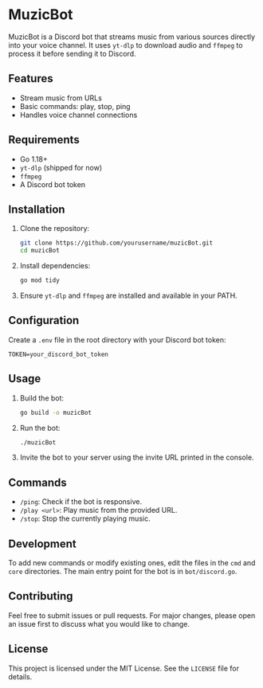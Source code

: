 # MuzicBot

MuzicBot is a Discord bot that streams music from various sources directly into your voice channel. It uses `yt-dlp` to download audio and `ffmpeg` to process it before sending it to Discord.

## Features

- Stream music from URLs
- Basic commands: play, stop, ping
- Handles voice channel connections

## Requirements

- Go 1.18+
- `yt-dlp` (shipped for now)
- `ffmpeg`
- A Discord bot token

## Installation

1. Clone the repository:
   ```sh
   git clone https://github.com/yourusername/muzicBot.git
   cd muzicBot
   ```

2. Install dependencies:
   ```sh
   go mod tidy
   ```

3. Ensure `yt-dlp` and `ffmpeg` are installed and available in your PATH.

## Configuration

Create a `.env` file in the root directory with your Discord bot token:
```
TOKEN=your_discord_bot_token
```

## Usage

1. Build the bot:
   ```sh
   go build -o muzicBot
   ```

2. Run the bot:
   ```sh
   ./muzicBot
   ```

3. Invite the bot to your server using the invite URL printed in the console.

## Commands

- `/ping`: Check if the bot is responsive.
- `/play <url>`: Play music from the provided URL.
- `/stop`: Stop the currently playing music.

## Development

To add new commands or modify existing ones, edit the files in the `cmd` and `core` directories. The main entry point for the bot is in `bot/discord.go`.

## Contributing

Feel free to submit issues or pull requests. For major changes, please open an issue first to discuss what you would like to change.

## License

This project is licensed under the MIT License. See the `LICENSE` file for details.